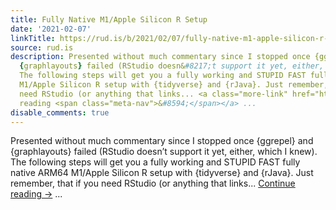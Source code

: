 ```yaml
---
title: Fully Native M1/Apple Silicon R Setup
date: '2021-02-07'
linkTitle: https://rud.is/b/2021/02/07/fully-native-m1-apple-silicon-r-setup/
source: rud.is
description: Presented without much commentary since I stopped once {ggrepel} and
  {graphlayouts} failed (RStudio doesn&#8217;t support it yet, either, which I knew).
  The following steps will get you a fully working and STUPID FAST fully native ARM64
  M1/Apple Silicon R setup with {tidyverse} and {rJava}. Just remember, that if you
  need RStudio (or anything that links... <a class="more-link" href="https://rud.is/b/2021/02/07/fully-native-m1-apple-silicon-r-setup/">Continue
  reading <span class="meta-nav">&#8594;</span></a> ...
disable_comments: true
---
```

Presented without much commentary since I stopped once {ggrepel} and {graphlayouts} failed (RStudio doesn&#8217;t support it yet, either, which I knew). The following steps will get you a fully working and STUPID FAST fully native ARM64 M1/Apple Silicon R setup with {tidyverse} and {rJava}. Just remember, that if you need RStudio (or anything that links... <a class="more-link" href="https://rud.is/b/2021/02/07/fully-native-m1-apple-silicon-r-setup/">Continue reading <span class="meta-nav">&#8594;</span></a> ...
